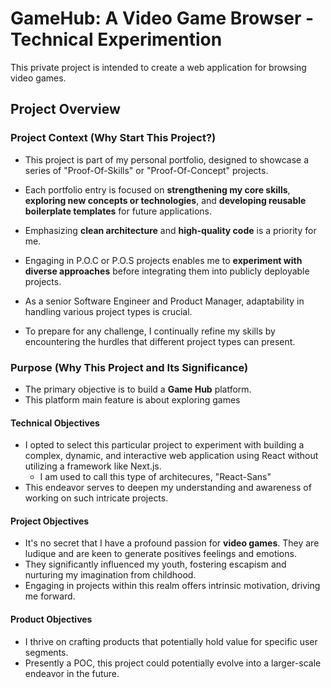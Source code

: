 # GameHub: A Video Game Browser - Technical Experimention

This private project is intended to create a web application for browsing video games.

## Project Overview

### Project Context (Why Start This Project?)

- This project is part of my personal portfolio, designed to showcase a series of "Proof-Of-Skills" or "Proof-Of-Concept" projects.

- Each portfolio entry is focused on **strengthening my core skills**, **exploring new concepts or technologies**, and **developing reusable boilerplate templates** for future applications.
- Emphasizing **clean architecture** and **high-quality code** is a priority for me.
- Engaging in P.O.C or P.O.S projects enables me to **experiment with diverse approaches** before integrating them into publicly deployable projects.

- As a senior Software Engineer and Product Manager, adaptability in handling various project types is crucial.
- To prepare for any challenge, I continually refine my skills by encountering the hurdles that different project types can present.

### Purpose (Why This Project and Its Significance)

- The primary objective is to build a **Game Hub** platform.
- This platform main feature is about exploring games

#### Technical Objectives

- I opted to select this particular project to experiment with building a complex, dynamic, and interactive web application using React without utilizing a framework like Next.js.
  - I am used to call this type of architecures, "React-Sans"
- This endeavor serves to deepen my understanding and awareness of working on such intricate projects.

#### Project Objectives

- It's no secret that I have a profound passion for **video games**. They are ludique and are keen to generate positives feelings and emotions.
- They significantly influenced my youth, fostering escapism and nurturing my imagination from childhood.
- Engaging in projects within this realm offers intrinsic motivation, driving me forward.

#### Product Objectives

- I thrive on crafting products that potentially hold value for specific user segments.
- Presently a POC, this project could potentially evolve into a larger-scale endeavor in the future.
